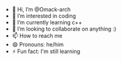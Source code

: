 - 👋 Hi, I’m @Omack-arch
- 👀 I’m interested in coding
- 🌱 I’m currently learning c++
- 💞️ I’m looking to collaborate on anything :)
- 📫 How to reach me 
- 😄 Pronouns: he/him
- ⚡ Fun fact: I'm still learning

<!---
Omack-arch/Omack-arch is a ✨ special ✨ repository because its `README.md` (this file) appears on your GitHub profile.
You can click the Preview link to take a look at your changes.
--->
